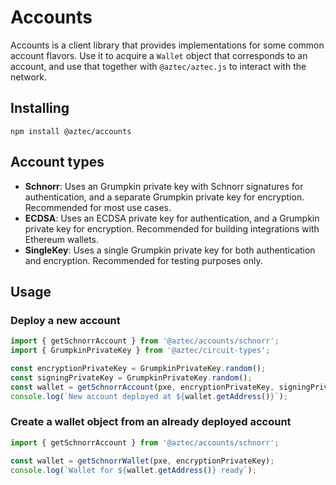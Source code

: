 # Accounts

Accounts is a client library that provides implementations for some common account flavors. Use it to acquire a `Wallet` object that corresponds to an account, and use that together with `@aztec/aztec.js` to interact with the network.

## Installing

```
npm install @aztec/accounts
```

## Account types

- **Schnorr**: Uses an Grumpkin private key with Schnorr signatures for authentication, and a separate Grumpkin private key for encryption. Recommended for most use cases.
- **ECDSA**: Uses an ECDSA private key for authentication, and a Grumpkin private key for encryption. Recommended for building integrations with Ethereum wallets.
- **SingleKey**: Uses a single Grumpkin private key for both authentication and encryption. Recommended for testing purposes only.

## Usage

### Deploy a new account

```typescript
import { getSchnorrAccount } from '@aztec/accounts/schnorr';
import { GrumpkinPrivateKey } from '@aztec/circuit-types';

const encryptionPrivateKey = GrumpkinPrivateKey.random();
const signingPrivateKey = GrumpkinPrivateKey.random();
const wallet = getSchnorrAccount(pxe, encryptionPrivateKey, signingPrivateKey).waitDeploy();
console.log(`New account deployed at ${wallet.getAddress()}`);
```

### Create a wallet object from an already deployed account

```typescript
import { getSchnorrAccount } from '@aztec/accounts/schnorr';

const wallet = getSchnorrWallet(pxe, encryptionPrivateKey);
console.log(`Wallet for ${wallet.getAddress()} ready`);
```